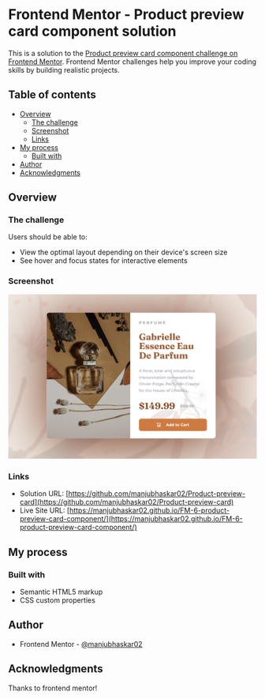 # Frontend Mentor - Product preview card component solution

This is a solution to the [Product preview card component challenge on Frontend Mentor](https://www.frontendmentor.io/challenges/product-preview-card-component-GO7UmttRfa). Frontend Mentor challenges help you improve your coding skills by building realistic projects. 

## Table of contents

- [Overview](#overview)
  - [The challenge](#the-challenge)
  - [Screenshot](#screenshot)
  - [Links](#links)
- [My process](#my-process)
  - [Built with](#built-with)
- [Author](#author)
- [Acknowledgments](#acknowledgments)


## Overview

### The challenge

Users should be able to:

- View the optimal layout depending on their device's screen size
- See hover and focus states for interactive elements

### Screenshot

![desktop-view](/images/desktop-view.png)
### Links


- Solution URL: [https://github.com/manjubhaskar02/Product-preview-card](https://github.com/manjubhaskar02/Product-preview-card)
- Live Site URL: [https://manjubhaskar02.github.io/FM-6-product-preview-card-component/](https://manjubhaskar02.github.io/FM-6-product-preview-card-component/)

## My process

### Built with

- Semantic HTML5 markup
- CSS custom properties

## Author

- Frontend Mentor - [@manjubhaskar02](https://www.frontendmentor.io/profile/manjubhaskar02)


## Acknowledgments

Thanks to frontend mentor!